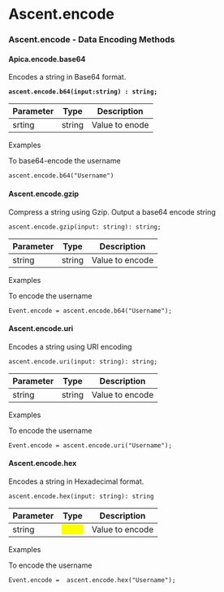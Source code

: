 # Ascent.encode

### Ascent.encode - Data Encoding Methods

#### Apica.encode.base64

Encodes a string in Base64 format.

<pre class="language-go"><code class="lang-go"><strong>ascent.encode.b64(input:string) : string;
</strong></code></pre>

| Parameter | Type   | Description    |
| --------- | ------ | -------------- |
| srting    | string | Value to enode |

Examples

To base64-encode the username

```
ascent.encode.b64("Username")
```

#### Ascent.encode.gzip

Compress a string using Gzip. Output a base64 encode string

```
ascent.encode.gzip(input: string): string;
```

| Parameter | Type   | Description     |
| --------- | ------ | --------------- |
| string    | string | Value to encode |

Examples

To encode the username

```
Event.encode = ascent.encode.b64("Username");
```

#### Ascent.encode.uri

Encodes a string using URI encoding

```
ascent.encode.uri(input: string): string;
```

| Parameter | Type   | Description     |
| --------- | ------ | --------------- |
| string    | string | Value to encode |

Examples

To encode the username

```
Event.encode = ascent.encode.uri("Username");
```

#### Ascent.encode.hex

Encodes a string in Hexadecimal format.

```
ascent.encode.hex(input: string): string
```

| Parameter | Type                                      | Description     |
| --------- | ----------------------------------------- | --------------- |
| string    | <mark style="color:yellow;">string</mark> | Value to encode |

Examples

To encode the username

```
Event.encode =  ascent.encode.hex("Username");
```
